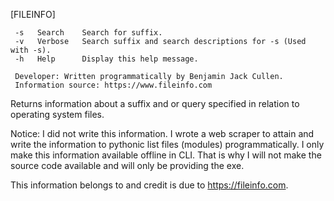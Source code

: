 [FILEINFO]

     -s   Search    Search for suffix.
     -v   Verbose   Search suffix and search descriptions for -s (Used with -s).
     -h   Help      Display this help message.

     Developer: Written programmatically by Benjamin Jack Cullen.
     Information source: https://www.fileinfo.com


Returns information about a suffix and or query specified in relation to operating system files.


Notice: I did not write this information. I wrote a web scraper to attain and write the information to
pythonic list files (modules) programmatically. I only make this information available offline in CLI.
That is why I will not make the source code available and will only be providing the exe.

This information belongs to and credit is due to https://fileinfo.com.
